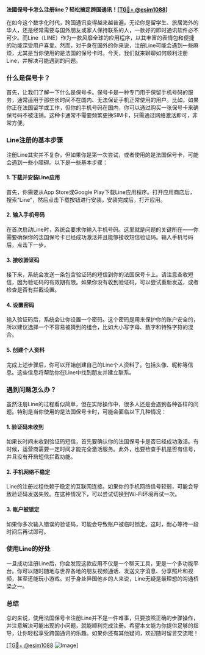 **法國保号卡怎么注册line？轻松搞定跨国通讯！[[TG💪+ @esim1088](https://t.me/s/esim1088)]**

在如今这个数字化时代，跨国通讯变得越来越普遍。无论你是留学生、旅居海外的华人，还是经常需要与国外朋友或家人保持联系的人，一款好的即时通讯软件必不可少。而Line（LINE）作为一款风靡全球的应用程序，以其丰富的表情包和便捷的功能深受用户喜爱。然而，对于身在国外的你来说，注册Line可能会遇到一些麻烦，尤其是当你使用的是法国的保号卡时。今天，我们就来聊聊如何顺利注册Line，并解决可能遇到的问题。

### 什么是保号卡？

首先，让我们了解一下什么是保号卡。保号卡是一种专门用于保留手机号码的服务，通常适用于那些长时间不在国内、无法保证手机正常使用的用户。比如，如果你正在法国留学或工作，但你的手机号码在国内，你可以通过购买一张保号卡来确保号码不被注销。这种卡通常不需要频繁更换SIM卡，只需通过网络激活即可，非常方便。

### Line注册的基本步骤

注册Line其实并不复杂，但如果你是第一次尝试，或者使用的是法国保号卡，可能会遇到一些小障碍。以下是一些基本步骤：

#### 1. 下载并安装Line应用
首先，你需要从App Store或Google Play下载Line应用程序。打开应用商店后，搜索“Line”，然后点击下载按钮进行安装。安装完成后，打开应用。

#### 2. 输入手机号码
在首次启动Line时，系统会要求你输入手机号码。这里就是问题的关键所在——你需要确保你的法国保号卡已经成功激活并且能够接收短信验证码。输入手机号码后，点击下一步。

#### 3. 接收验证码
接下来，系统会发送一条包含验证码的短信到你的法国保号卡上。请注意查收短信，因为验证码的有效期有限。如果你没有收到验证码，可以尝试重新发送，或者检查是否有拦截设置。

#### 4. 设置密码
输入验证码后，系统会让你设置一个密码。这个密码是用来保护你的账户安全的，所以建议选择一个不容易被猜到的组合，比如大小写字母、数字和特殊字符的混合。

#### 5. 创建个人资料
完成上述步骤后，你可以开始创建自己的Line个人资料了。包括头像、昵称等信息。这些信息将帮助你在Line中找到朋友并建立联系。

### 遇到问题怎么办？

虽然注册Line的过程看似简单，但在实际操作中，很多人还是会遇到各种各样的问题。特别是当你使用的是法国保号卡时，可能会面临以下几种情况：

#### 1. 验证码未收到
如果长时间未收到验证码短信，首先要确认你的法国保号卡是否已经成功激活。有时候，运营商需要一定时间才能完全激活服务。此外，也要检查手机是否有信号，并且没有开启短信拦截功能。

#### 2. 手机网络不稳定
Line的注册过程依赖于稳定的互联网连接。如果你的手机网络信号较弱，可能会导致验证码发送失败。在这种情况下，可以尝试切换到Wi-Fi环境再试一次。

#### 3. 账户被锁定
如果你多次输入错误的验证码，可能会导致账户被临时锁定。这时，耐心等待一段时间后再试即可。

### 使用Line的好处

一旦成功注册Line后，你会发现这款应用不仅是一个聊天工具，更是一个多功能平台。你可以随时随地与世界各地的朋友视频通话、发送文字消息、分享照片和视频，甚至还能玩小游戏。对于身处异国他乡的人来说，Line无疑是最理想的沟通桥梁之一。

### 总结

总的来说，使用法国保号卡注册Line并不是一件难事，只要按照正确的步骤操作，并注意解决可能出现的小问题，就能顺利完成注册。希望本文能为你提供足够的指导，让你轻松享受跨国通讯的乐趣。如果你还有其他疑问，欢迎随时留言交流哦！

[[TG💪+ @esim1088](https://t.me/s/esim1088) ![Image](https://i.postimg.cc/4NQfJmqS/Snipaste-2025-05-13-00-14-12.png)]